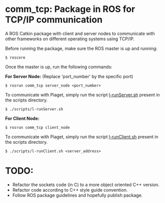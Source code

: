 comm_tcp: Package in ROS for TCP/IP communication
=================================================

A ROS Catkin package with client and server nodes to communicate with other frameworks on different operating systems using TCP/IP.

Before running the package, make sure the ROS master is up and running:
```
$ roscore
```

Once the master is up, run the following commands:

**For Server Node:**
(Replace 'port_number' by the specific port)
```
$ rosrun comm_tcp server_node <port_number>
```
To communicate with Piaget, simply run the script [l-runServer.sh](scripts/l-runServer.sh) present in the scripts directory.
```
$ ./scripts/l-runServer.sh
```

**For Client Node:**
```
$ rosrun comm_tcp client_node
```
To communicate with Piaget, simply run the script [l-runClient.sh](scripts/l-runClient.sh) present in the scripts directory.
```
$ ./scripts/l-runClient.sh <server_address>
```

TODO:
=====
- Refactor the sockets code (in C) to a more object oriented C++ version.
- Refactor code according to C++ style guide convention.
- Follow ROS package guidelines and hopefully publish package.
